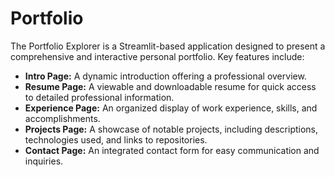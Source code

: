 # Portfolio
The Portfolio Explorer is a Streamlit-based application designed to present a comprehensive and interactive personal portfolio. Key features include:

  - **Intro Page:** A dynamic introduction offering a professional overview.
  - **Resume Page:** A viewable and downloadable resume for quick access to detailed professional information.
  - **Experience Page:** An organized display of work experience, skills, and accomplishments.
  - **Projects Page:** A showcase of notable projects, including descriptions, technologies used, and links to repositories.
  - **Contact Page:** An integrated contact form for easy communication and inquiries.

